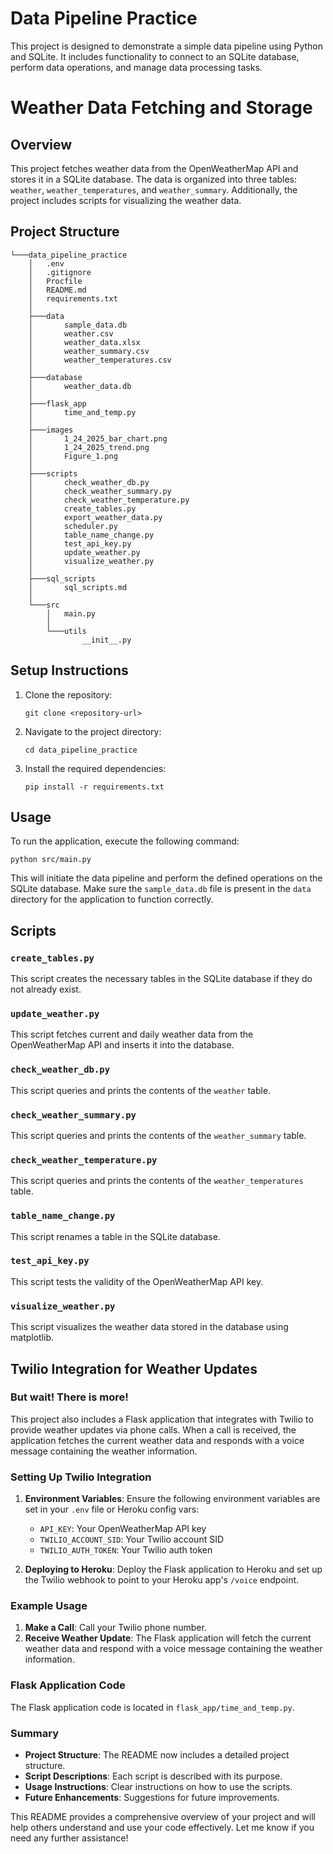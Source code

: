 # Data Pipeline Practice

This project is designed to demonstrate a simple data pipeline using Python and SQLite. It includes functionality to connect to an SQLite database, perform data operations, and manage data processing tasks.


# Weather Data Fetching and Storage

## Overview

This project fetches weather data from the OpenWeatherMap API and stores it in a SQLite database. The data is organized into three tables: `weather`, `weather_temperatures`, and `weather_summary`. Additionally, the project includes scripts for visualizing the weather data.


## Project Structure

```
└───data_pipeline_practice
    │   .env
    │   .gitignore
    │   Procfile
    │   README.md
    │   requirements.txt
    │
    ├───data
    │       sample_data.db
    │       weather.csv
    │       weather_data.xlsx
    │       weather_summary.csv
    │       weather_temperatures.csv
    │
    ├───database
    │       weather_data.db
    │
    ├───flask_app
    │       time_and_temp.py
    │
    ├───images
    │       1_24_2025_bar_chart.png
    │       1_24_2025_trend.png
    │       Figure_1.png
    │
    ├───scripts
    │       check_weather_db.py
    │       check_weather_summary.py
    │       check_weather_temperature.py
    │       create_tables.py
    │       export_weather_data.py
    │       scheduler.py
    │       table_name_change.py
    │       test_api_key.py
    │       update_weather.py
    │       visualize_weather.py
    │
    ├───sql_scripts
    │       sql_scripts.md
    │
    └───src
        │   main.py
        │
        └───utils
                __init__.py
```

## Setup Instructions

1. Clone the repository:
   ```
   git clone <repository-url>
   ```

2. Navigate to the project directory:
   ```
   cd data_pipeline_practice
   ```

3. Install the required dependencies:
   ```
   pip install -r requirements.txt
   ```

## Usage

To run the application, execute the following command:
```
python src/main.py
```

This will initiate the data pipeline and perform the defined operations on the SQLite database. Make sure the `sample_data.db` file is present in the `data` directory for the application to function correctly.


## Scripts

### `create_tables.py`

This script creates the necessary tables in the SQLite database if they do not already exist.

### `update_weather.py`

This script fetches current and daily weather data from the OpenWeatherMap API and inserts it into the database.

### `check_weather_db.py`

This script queries and prints the contents of the `weather` table.

### `check_weather_summary.py`

This script queries and prints the contents of the `weather_summary` table.

### `check_weather_temperature.py`

This script queries and prints the contents of the `weather_temperatures` table.

### `table_name_change.py`

This script renames a table in the SQLite database.

### `test_api_key.py`

This script tests the validity of the OpenWeatherMap API key.

### `visualize_weather.py`

This script visualizes the weather data stored in the database using matplotlib.

## Twilio Integration for Weather Updates

### But wait! There is more!

This project also includes a Flask application that integrates with Twilio to provide weather updates via phone calls. When a call is received, the application fetches the current weather data and responds with a voice message containing the weather information.

### Setting Up Twilio Integration

1. **Environment Variables**: Ensure the following environment variables are set in your `.env` file or Heroku config vars:
    - `API_KEY`: Your OpenWeatherMap API key
    - `TWILIO_ACCOUNT_SID`: Your Twilio account SID
    - `TWILIO_AUTH_TOKEN`: Your Twilio auth token

2. **Deploying to Heroku**: Deploy the Flask application to Heroku and set up the Twilio webhook to point to your Heroku app's `/voice` endpoint.

### Example Usage

1. **Make a Call**: Call your Twilio phone number.
2. **Receive Weather Update**: The Flask application will fetch the current weather data and respond with a voice message containing the weather information.

### Flask Application Code

The Flask application code is located in `flask_app/time_and_temp.py`.

### Summary

- **Project Structure**: The README now includes a detailed project structure.
- **Script Descriptions**: Each script is described with its purpose.
- **Usage Instructions**: Clear instructions on how to use the scripts.
- **Future Enhancements**: Suggestions for future improvements.

This README provides a comprehensive overview of your project and will help others understand and use your code effectively. Let me know if you need any further assistance!